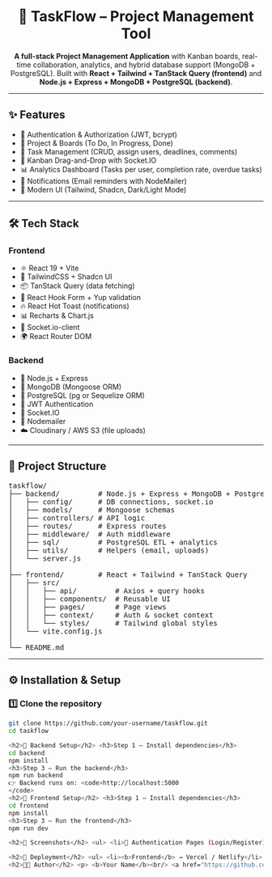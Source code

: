 <h1 align="center">🚀 TaskFlow – Project Management Tool</h1>

<p align="center">
  <b>A full-stack Project Management Application</b> with Kanban boards, real-time collaboration, analytics, and hybrid database support (MongoDB + PostgreSQL).  
  Built with <b>React + Tailwind + TanStack Query (frontend)</b> and <b>Node.js + Express + MongoDB + PostgreSQL (backend)</b>.
</p>

---

<h2>✨ Features</h2>

<ul>
  <li>🔑 Authentication & Authorization (JWT, bcrypt)</li>
  <li>📁 Project & Boards (To Do, In Progress, Done)</li>
  <li>📌 Task Management (CRUD, assign users, deadlines, comments)</li>
  <li>🎯 Kanban Drag-and-Drop with Socket.IO</li>
  <li>📊 Analytics Dashboard (Tasks per user, completion rate, overdue tasks)</li>
  <li>📩 Notifications (Email reminders with NodeMailer)</li>
  <li>🎨 Modern UI (Tailwind, Shadcn, Dark/Light Mode)</li>
</ul>

---

<h2>🛠️ Tech Stack</h2>

<h3>Frontend</h3>
<ul>
  <li>⚛️ React 19 + Vite</li>
  <li>🎨 TailwindCSS + Shadcn UI</li>
  <li>📦 TanStack Query (data fetching)</li>
  <li>📝 React Hook Form + Yup validation</li>
  <li>🔥 React Hot Toast (notifications)</li>
  <li>📊 Recharts & Chart.js</li>
  <li>🧩 Socket.io-client</li>
  <li>🌍 React Router DOM</li>
</ul>

<h3>Backend</h3>
<ul>
  <li>🚀 Node.js + Express</li>
  <li>🍃 MongoDB (Mongoose ORM)</li>
  <li>🐘 PostgreSQL (pg or Sequelize ORM)</li>
  <li>🔑 JWT Authentication</li>
  <li>🔄 Socket.IO</li>
  <li>📩 Nodemailer</li>
  <li>☁️ Cloudinary / AWS S3 (file uploads)</li>
</ul>

---

<h2>📂 Project Structure</h2>

<pre>
taskflow/
├── backend/         # Node.js + Express + MongoDB + PostgreSQL
│   ├── config/      # DB connections, socket.io
│   ├── models/      # Mongoose schemas
│   ├── controllers/ # API logic
│   ├── routes/      # Express routes
│   ├── middleware/  # Auth middleware
│   ├── sql/         # PostgreSQL ETL + analytics
│   ├── utils/       # Helpers (email, uploads)
│   └── server.js
│
├── frontend/        # React + Tailwind + TanStack Query
│   ├── src/
│   │   ├── api/         # Axios + query hooks
│   │   ├── components/  # Reusable UI
│   │   ├── pages/       # Page views
│   │   ├── context/     # Auth & socket context
│   │   └── styles/      # Tailwind global styles
│   └── vite.config.js
│
└── README.md
</pre>

---

<h2>⚙️ Installation & Setup</h2>

<h3>1️⃣ Clone the repository</h3>

````bash
git clone https://github.com/your-username/taskflow.git
cd taskflow

<h2>📌 Backend Setup</h2> <h3>Step 1 – Install dependencies</h3>
cd backend
npm install
<h3>Step 3 – Run the backend</h3>
npm run backend
👉 Backend runs on: <code>http://localhost:5000
</code>
<h2>📌 Frontend Setup</h2> <h3>Step 1 – Install dependencies</h3>
cd frontend
npm install
<h3>Step 3 – Run the frontend</h3>
npm run dev

<h2>📸 Screenshots</h2> <ul> <li>🔐 Authentication Pages (Login/Register)</li> <li>📝 Kanban Board with drag & drop</li> <li>📊 Analytics Dashboard (charts & reports)</li> </ul>

<h2>🚀 Deployment</h2> <ul> <li><b>Frontend</b> → Vercel / Netlify</li> <li><b>Backend</b> → Render / Railway / AWS</li> <li><b>MongoDB</b> → MongoDB Atlas</li> <li><b>PostgreSQL</b> → Neon</li> </ul>
<h2>👨‍💻 Author</h2> <p> <b>Your Name</b><br/> <a href="https://github.com/your-username">GitHub</a> | <a href="https://linkedin.com/in/your-link">LinkedIn</a> </p> ```
````
